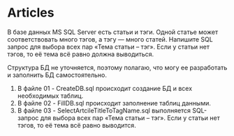 # Articles

В базе данных MS SQL Server есть статьи и тэги. Одной статье может соответствовать много тэгов, а тэгу — много статей. Напишите SQL запрос для выбора всех пар «Тема статьи – тэг». Если у статьи нет тэгов, то её тема всё равно должна выводиться.

Структура БД не уточняется, поэтому полагаю, что могу ее разработать и заполнить БД самостоятельно.

1. В файле 01 - CreateDB.sql происходит создание БД и всех необходимых таблиц.
2. В файле 02 - FillDB.sql происходит заполнение таблиц данными.
3. В файле 03 - SelectArtcileTitleToTagName.sql выполняется SQL-запрос для выбора всех пар «Тема статьи – тэг». Если у статьи нет тэгов, то её тема всё равно выводится.

